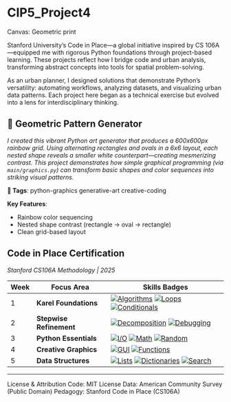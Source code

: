 # CIP5_Project4
Canvas: Geometric print

Stanford University’s Code in Place—a global initiative inspired by CS 106A—equipped me with rigorous Python foundations through project-based learning. These projects reflect how I bridge code and urban analysis, transforming abstract concepts into tools for spatial problem-solving.

As an urban planner, I designed solutions that demonstrate Python’s versatility: automating workflows, analyzing datasets, and visualizing urban data patterns. Each project here began as a technical exercise but evolved into a lens for interdisciplinary thinking.

## 🎨 Geometric Pattern Generator  
*I created this vibrant Python art generator that produces a 600x600px rainbow grid. Using alternating rectangles and ovals in a 6x6 layout, each nested shape reveals a smaller white counterpart—creating mesmerizing contrast. This project demonstrates how simple graphical programming (via `main/graphics.py`) can transform basic shapes and color sequences into striking visual patterns.*  

**📌 Tags**: python-graphics generative-art creative-coding  

**Key Features**:  
- Rainbow color sequencing  
- Nested shape contrast (rectangle → oval → rectangle)  
- Clean grid-based layout
  
## Code in Place Certification  
*Stanford CS106A Methodology | 2025*  

| Week | Focus Area | Skills Badges |  
|------|------------|---------------|  
| 1 | **Karel Foundations** | [![Algorithms](https://img.shields.io/badge/-Algorithms-brightgreen)](https://compedu.stanford.edu/karel-reader/docs/python/en/chapter1.html) [![Loops](https://img.shields.io/badge/-For/While_Loops-blue)](https://compedu.stanford.edu/karel-reader/docs/python/en/chapter4.html) [![Conditionals](https://img.shields.io/badge/-If_Statements-orange)](https://compedu.stanford.edu/karel-reader/docs/python/en/chapter3.html) |  
| 2 | **Stepwise Refinement** | [![Decomposition](https://img.shields.io/badge/-Problem_Decomposition-9cf)](https://compedu.stanford.edu/karel-reader/docs/python/en/chapter7.html) [![Debugging](https://img.shields.io/badge/-Debugging-purple)](https://compedu.stanford.edu/codeinplace/faq#debugging) |  
| 3 | **Python Essentials** | [![I/O](https://img.shields.io/badge/-Input/Output-yellow)](https://docs.python.org/3/tutorial/inputoutput.html) [![Math](https://img.shields.io/badge/-Arithmetic-blue)](https://docs.python.org/3/tutorial/introduction.html#numbers) [![Random](https://img.shields.io/badge/-Random_Lib-success)](https://docs.python.org/3/library/random.html) |  
| 4 | **Creative Graphics** | [![GUI](https://img.shields.io/badge/-Canvas_Graphics-ff69b4)](https://cs.stanford.edu/people/nick/graphics-py/) [![Functions](https://img.shields.io/badge/-Modular_Code-important)](https://docs.python.org/3/tutorial/controlflow.html#defining-functions) |   
| 5 | **Data Structures** | [![Lists](https://img.shields.io/badge/-Lists-2d3e50)](https://docs.python.org/3/tutorial/datastructures.html) [![Dictionaries](https://img.shields.io/badge/-Dicts-8a2be2)](https://docs.python.org/3/tutorial/datastructures.html#dictionaries) [![Search](https://img.shields.io/badge/-Search_Algorithms-brightgreen)](https://compedu.stanford.edu/codeinplace/faq#searching) | 
--- 


License & Attribution
Code: MIT License
Data: American Community Survey (Public Domain)
Pedagogy: Stanford Code in Place (CS106A)
